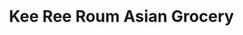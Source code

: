 ---
title: "Kee Ree Roum Asian Grocery"
url: /cabramatta/kee-ree-roum-asian-grocery/
shop: Supermarkt
---